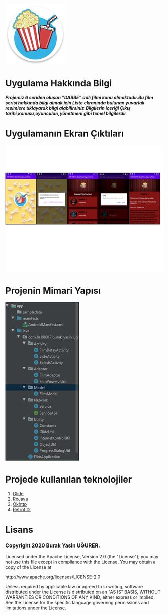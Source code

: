 

![](resimler/logo.png)

<h1> Uygulama Hakkında Bilgi</h1>
<h5>Projemiz 6 seriden oluşan "DABBE" adlı filmi konu almaktadır.Bu film serisi hakkında bilgi almak için Liste ekranında bulunan yuvarlak resimlere tıklayarak bilgi alabilirsiniz.Bilgilerin içeriği Çıkış tarihi,konusu,oyuncuları,yönetmeni gibi temel bilgilerdir</h5>
<h1> Uygulamanın Ekran Çıktıları</h1>

![](resimler/kolaj.jpg)

<h1> Projenin Mimari Yapısı</h1>

![](resimler/MimariYapi.PNG)

<h1> Projede kullanılan teknolojiler </h1>
<ol>
  <li><a href="https://github.com/bumptech/glide">Glide<a/></li>
  <li><a href="https://github.com/ReactiveX/RxJava">RxJava</a></li>
  <li><a href="https://github.com/square/okhttp">Okhttp</a></li>
  <li><a href="https://github.com/square/retrofit">Retrofit2</a></li>
</ol>

<h1> Lisans </h1>

<h3>Copyright 2020 Burak Yasin UĞURER.</h3>

Licensed under the Apache License, Version 2.0 (the "License"); you may not use this file except in compliance with the License. You may obtain a copy of the License at

http://www.apache.org/licenses/LICENSE-2.0

Unless required by applicable law or agreed to in writing, software distributed under the License is distributed on an "AS IS" BASIS, WITHOUT WARRANTIES OR CONDITIONS OF ANY KIND, either express or implied. See the License for the specific language governing permissions and limitations under the License.
